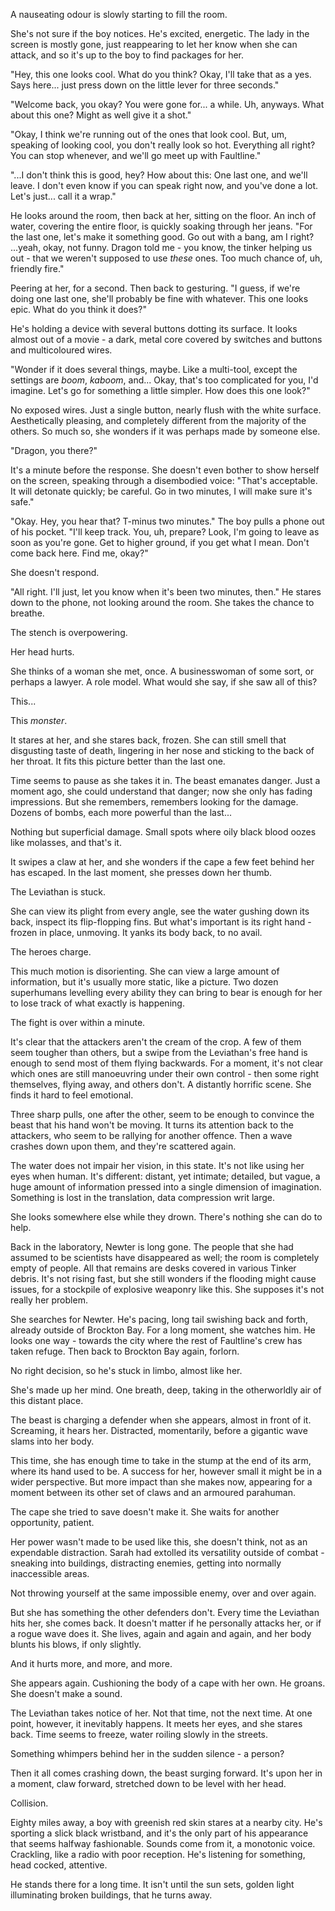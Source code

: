 A nauseating odour is slowly starting to fill the room.

She's not sure if the boy notices. He's excited, energetic. The lady in the screen is mostly gone, just reappearing to let her know when she can attack, and so it's up to the boy to find packages for her. 

"Hey, this one looks cool. What do you think? Okay, I'll take that as a yes. Says here... just press down on the little lever for three seconds."

"Welcome back, you okay? You were gone for... a while. Uh, anyways. What about this one? Might as well give it a shot."

"Okay, I think we're running out of the ones that look cool. But, um, speaking of looking cool, you don't really look so hot. Everything all right? You can stop whenever, and we'll go meet up with Faultline."

"...I don't think this is good, hey? How about this: One last one, and we'll leave. I don't even know if you can speak right now, and you've done a lot. Let's just... call it a wrap."

He looks around the room, then back at her, sitting on the floor. An inch of water, covering the entire floor, is quickly soaking through her jeans. "For the last one, let's make it something good. Go out with a bang, am I right? ...yeah, okay, not funny. Dragon told me - you know, the tinker helping us out - that we weren't supposed to use *these* ones. Too much chance of, uh, friendly fire."

Peering at her, for a second. Then back to gesturing. "I guess, if we're doing one last one, she'll probably be fine with whatever. This one looks epic. What do you think it does?"

He's holding a device with several buttons dotting its surface. It looks almost out of a movie - a dark, metal core covered by switches and buttons and multicoloured wires. 

"Wonder if it does several things, maybe. Like a multi-tool, except the settings are *boom*, *kaboom*, and... Okay, that's too complicated for you, I'd imagine. Let's go for something a little simpler. How does this one look?"

No exposed wires. Just a single button, nearly flush with the white surface. Aesthetically pleasing, and completely different from the majority of the others. So much so, she wonders if it was perhaps made by someone else.

"Dragon, you there?"

It's a minute before the response. She doesn't even bother to show herself on the screen, speaking through a disembodied voice: "That's acceptable. It will detonate quickly; be careful. Go in two minutes, I will make sure it's safe." 

"Okay. Hey, you hear that? T-minus two minutes." The boy pulls a phone out of his pocket. "I'll keep track. You, uh, prepare? Look, I'm going to leave as soon as you're gone. Get to higher ground, if you get what I mean. Don't come back here. Find me, okay?"

She doesn't respond.

"All right. I'll just, let you know when it's been two minutes, then." He stares down to the phone, not looking around the room. She takes the chance to breathe.

The stench is overpowering.

Her head hurts. 

She thinks of a woman she met, once. A businesswoman of some sort, or perhaps a lawyer. A role model. What would she say, if she saw all of this?

This...

This *monster*.

It stares at her, and she stares back, frozen. She can still smell that disgusting taste of death, lingering in her nose and sticking to the back of her throat. It fits this picture better than the last one.

Time seems to pause as she takes it in. The beast emanates danger. Just a moment ago, she could understand that danger; now she only has fading impressions. But she remembers, remembers looking for the damage. Dozens of bombs, each more powerful than the last...

Nothing but superficial damage. Small spots where oily black blood oozes like molasses, and that's it.

It swipes a claw at her, and she wonders if the cape a few feet behind her has escaped. In the last moment, she presses down her thumb.

The Leviathan is stuck. 

She can view its plight from every angle, see the water gushing down its back, inspect its flip-flopping fins. But what's important is its right hand - frozen in place, unmoving. It yanks its body back, to no avail. 

The heroes charge.

This much motion is disorienting. She can view a large amount of information, but it's usually more static, like a picture. Two dozen superhumans levelling every ability they can bring to bear is enough for her to lose track of what exactly is happening.

The fight is over within a minute.

It's clear that the attackers aren't the cream of the crop. A few of them seem tougher than others, but a swipe from the Leviathan's free hand is enough to send most of them flying backwards. For a moment, it's not clear which ones are still manoeuvring under their own control - then some right themselves, flying away, and others don't. A distantly horrific scene. She finds it hard to feel emotional.

Three sharp pulls, one after the other, seem to be enough to convince the beast that his hand won't be moving. It turns its attention back to the attackers, who seem to be rallying for another offence. Then a wave crashes down upon them, and they're scattered again.

The water does not impair her vision, in this state. It's not like using her eyes when human. It's different: distant, yet intimate; detailed, but vague, a huge amount of information pressed into a single dimension of imagination. Something is lost in the translation, data compression writ large. 

She looks somewhere else while they drown. There's nothing she can do to help.

Back in the laboratory, Newter is long gone. The people that she had assumed to be scientists have disappeared as well; the room is completely empty of people. All that remains are desks covered in various Tinker debris. It's not rising fast, but she still wonders if the flooding might cause issues, for a stockpile of explosive weaponry like this. She supposes it's not really her problem.

She searches for Newter. He's pacing, long tail swishing back and forth, already outside of Brockton Bay. For a long moment, she watches him. He looks one way - towards the city where the rest of Faultline's crew has taken refuge. Then back to Brockton Bay again, forlorn.  

No right decision, so he's stuck in limbo, almost like her.

She's made up her mind. One breath, deep, taking in the otherworldly air of this distant place.

The beast is charging a defender when she appears, almost in front of it. Screaming, it hears her. Distracted, momentarily, before a gigantic wave slams into her body.

This time, she has enough time to take in the stump at the end of its arm, where its hand used to be. A success for her, however small it might be in a wider perspective. But more impact than she makes now, appearing for a moment between its other set of claws and an armoured parahuman.

The cape she tried to save doesn't make it. She waits for another opportunity, patient.

Her power wasn't made to be used like this, she doesn't think, not as an expendable distraction. Sarah had extolled its versatility outside of combat - sneaking into buildings, distracting enemies, getting into normally inaccessible areas. 

Not throwing yourself at the same impossible enemy, over and over again. 

But she has something the other defenders don't. Every time the Leviathan hits her, she comes back. It doesn't matter if he personally attacks her, or if a rogue wave does it. She lives, again and again and again, and her body blunts his blows, if only slightly.

And it hurts more, and more, and more.

She appears again. Cushioning the body of a cape with her own. He groans. She doesn't make a sound.

The Leviathan takes notice of her. Not that time, not the next time. At one point, however, it inevitably happens. It meets her eyes, and she stares back. Time seems to freeze, water roiling slowly in the streets.

Something whimpers behind her in the sudden silence - a person? 

Then it all comes crashing down, the beast surging forward. It's upon her in a moment, claw forward, stretched down to be level with her head.

Collision.

Eighty miles away, a boy with greenish red skin stares at a nearby city. He's sporting a slick black wristband, and it's the only part of his appearance that seems halfway fashionable. Sounds come from it, a monotonic voice. Crackling, like a radio with poor reception. He's listening for something, head cocked, attentive. 

He stands there for a long time. It isn't until the sun sets, golden light illuminating broken buildings, that he turns away.
